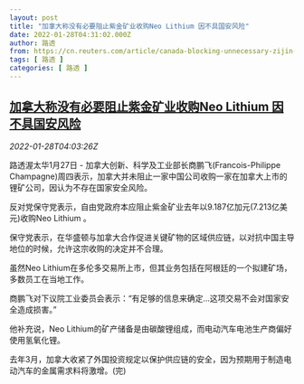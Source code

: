 ```yaml
---
layout: post
title: "加拿大称没有必要阻止紫金矿业收购Neo Lithium 因不具国安风险"
date: 2022-01-28T04:31:02.000Z
author: 路透
from: https://cn.reuters.com/article/canada-blocking-unnecessary-zijin-0127-idCNKBS2K209B
tags: [ 路透 ]
categories: [ 路透 ]
---
```

<!--1643344262000-->
[加拿大称没有必要阻止紫金矿业收购Neo Lithium 因不具国安风险](https://cn.reuters.com/article/canada-blocking-unnecessary-zijin-0127-idCNKBS2K209B)
------

<div>
<div><i>2022-01-28T04:03:26Z</i></div><p>路透渥太华1月27日 - 加拿大创新、科学及工业部长商鹏飞(Francois-Philippe Champagne)周四表示，加拿大并未阻止一家中国公司收购一家在加拿大上市的锂矿公司，因认为不存在国家安全风险。</p><p>反对党保守党表示，自由党政府本应阻止紫金矿业去年以9.187亿加元(7.213亿美元)收购Neo Lithium 。</p><p>保守党表示，在华盛顿与加拿大合作促进关键矿物的区域供应链，以对抗中国主导地位的时候，允许这宗收购的决定并不合理。</p><p>虽然Neo Lithium在多伦多交易所上市，但其业务包括在阿根廷的一个拟建矿场，多数员工在当地工作。</p><p>商鹏飞对下议院工业委员会表示：“有足够的信息来确定...这项交易不会对国家安全造成损害。”</p><p>他补充说，Neo Lithium的矿产储备是由碳酸锂组成，而电动汽车电池生产商偏好使用氢氧化锂。</p><p>去年3月，加拿大收紧了外国投资规定以保护供应链的安全，因为预期用于制造电动汽车的金属需求料将激增。(完)</p>
</div>
